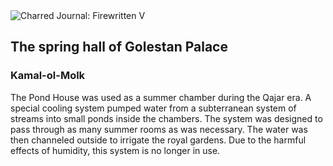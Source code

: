 <div class="artwork-of-the-day">
  <div class="container">
    <div class="img-wrapper">
      <img
        src="https://uploads6.wikiart.org/images/kamal-ol-molk/the-spring-hall-of-golestan-palace-1889.jpg!Large.jpg"
        alt="Charred Journal: Firewritten V" />
    </div>
    <div class="artwork-detail">
      <div class="artwork-origin"> 
        <h2 class="artwork-name">The spring hall of Golestan Palace</h2>
        <h3 class="artist">
          Kamal-ol-Molk
        </h3>
      </div>
      <p class="description">
        <span class="artwork-description-text ng-binding" ng-bind-html="viewModel.ArtworkOfTheDay.Description | unsafe">The Pond House was used as a summer chamber during the Qajar era. A special cooling system pumped water from a subterranean system of streams into small ponds inside the chambers. The system was designed to pass through as many summer rooms as was necessary. The water was then channeled outside to irrigate the royal gardens. Due to the harmful effects of humidity, this system is no longer in use.</span>
                        <div class="text-shadow-container ng-hide" ng-show="showShadow"></div>
      </p>
    </div>
  </div>

</div>
